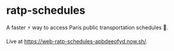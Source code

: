 # ratp-schedules

A faster :zap: way to access Paris public transportation schedules :calendar:.

Live at https://web-ratp-schedules-apbdeeofyd.now.sh/.
